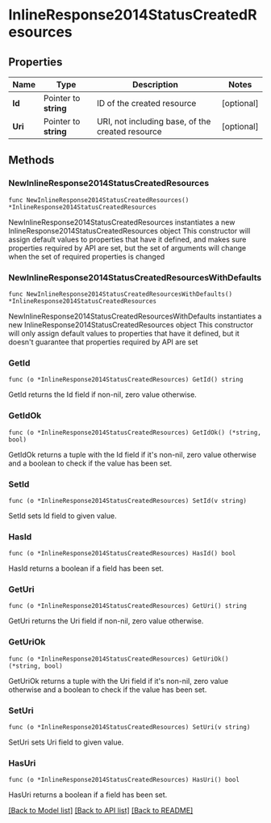 # InlineResponse2014StatusCreatedResources

## Properties

Name | Type | Description | Notes
------------ | ------------- | ------------- | -------------
**Id** | Pointer to **string** | ID of the created resource | [optional] 
**Uri** | Pointer to **string** | URI, not including base, of the created resource | [optional] 

## Methods

### NewInlineResponse2014StatusCreatedResources

`func NewInlineResponse2014StatusCreatedResources() *InlineResponse2014StatusCreatedResources`

NewInlineResponse2014StatusCreatedResources instantiates a new InlineResponse2014StatusCreatedResources object
This constructor will assign default values to properties that have it defined,
and makes sure properties required by API are set, but the set of arguments
will change when the set of required properties is changed

### NewInlineResponse2014StatusCreatedResourcesWithDefaults

`func NewInlineResponse2014StatusCreatedResourcesWithDefaults() *InlineResponse2014StatusCreatedResources`

NewInlineResponse2014StatusCreatedResourcesWithDefaults instantiates a new InlineResponse2014StatusCreatedResources object
This constructor will only assign default values to properties that have it defined,
but it doesn't guarantee that properties required by API are set

### GetId

`func (o *InlineResponse2014StatusCreatedResources) GetId() string`

GetId returns the Id field if non-nil, zero value otherwise.

### GetIdOk

`func (o *InlineResponse2014StatusCreatedResources) GetIdOk() (*string, bool)`

GetIdOk returns a tuple with the Id field if it's non-nil, zero value otherwise
and a boolean to check if the value has been set.

### SetId

`func (o *InlineResponse2014StatusCreatedResources) SetId(v string)`

SetId sets Id field to given value.

### HasId

`func (o *InlineResponse2014StatusCreatedResources) HasId() bool`

HasId returns a boolean if a field has been set.

### GetUri

`func (o *InlineResponse2014StatusCreatedResources) GetUri() string`

GetUri returns the Uri field if non-nil, zero value otherwise.

### GetUriOk

`func (o *InlineResponse2014StatusCreatedResources) GetUriOk() (*string, bool)`

GetUriOk returns a tuple with the Uri field if it's non-nil, zero value otherwise
and a boolean to check if the value has been set.

### SetUri

`func (o *InlineResponse2014StatusCreatedResources) SetUri(v string)`

SetUri sets Uri field to given value.

### HasUri

`func (o *InlineResponse2014StatusCreatedResources) HasUri() bool`

HasUri returns a boolean if a field has been set.


[[Back to Model list]](../README.md#documentation-for-models) [[Back to API list]](../README.md#documentation-for-api-endpoints) [[Back to README]](../README.md)


